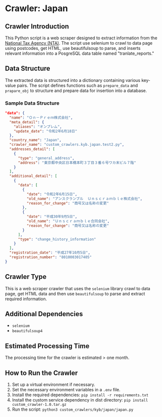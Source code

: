 # Crawler: Japan

## Crawler Introduction
This Python script is a web scraper designed to extract information from the [National Tax Agency (NTA)](https://www.houjin-bangou.nta.go.jp/kensaku-kekka.html). The script use selenium to crawl to data page using postcodes, get HTML, use beautifulsoup to parse, and inserts relevant information into a PosgreSQL data table named "tranlate_reports."

## Data Structure
The extracted data is structured into a dictionary containing various key-value pairs. The script defines functions such as `prepare_data` and `prapare_obj` to structure and prepare data for insertion into a database.

### Sample Data Structure
```json
"data": {
  "name": "Ｏｎ－Ｐｒｅｍ株式会社",
  "meta_detail": {
    "aliases": "オンプレム",
    "update_date": "令和2年6月18日"
  },
  "country_name": "Japan",
  "crawler_name": "custom_crawlers.kyb.japan.test2.py",
  "addresses_detail": [
    {
      "type": "general_address",
      "address": "東京都中央区日本橋本町３丁目３番６号ワカ末ビル７階"
    }
  ],
  "additional_detail": [
    {
      "data": [
        {
          "date": "令和2年6月15日",
          "old_name": "アンスクランブル  Ｕｎｓｃｒａｍｂｌｅ株式会社",
          "reason_for_change": "商号又は名称の変更"
        },
        {
          "date": "平成30年9月5日",
          "old_name": "Ｕｎｓｃｒａｍｂｌｅ合同会社",
          "reason_for_change": "商号又は名称の変更"
        }
      ],
      "type": "change_history_information"
    }
  ],
  "registration_date": "平成27年10月5日",
  "registration_number": "8010003017405"
}
```

## Crawler Type
This is a web scraper crawler that uses the `selenium` library crawl to data page, get HTML data and then use `beautifulsoup` to parse and extract required information.
## Additional Dependencies
- `selenium`
- `beautifulsoup4`

## Estimated Processing Time
The processing time for the crawler is estimated > one month.

## How to Run the Crawler
1. Set up a virtual environment if necessary.
2. Set the necessary environment variables in a `.env` file.
3. Install the required dependencies: `pip install -r requirements.txt`
4. Install the custom service dependency in dist directory: `pip install custom_crawler-1.0.tar.gz` 
5. Run the script: `python3 custom_crawlers/kyb/japan/japan.py`